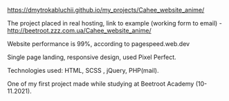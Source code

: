 https://dmytrokabluchii.github.io/my_projects/Cahee_website_anime/

The project placed in real hosting, link to example (working form to email) - http://beetroot.zzz.com.ua/Cahee_website_anime/

Website performance is 99%, according to pagespeed.web.dev

Single page landing, responsive design, used Pixel Perfect.

Technologies used: HTML, SCSS , jQuery, PHP(mail).

One of my first project made while studying at Beetroot Academy (10-11.2021).
